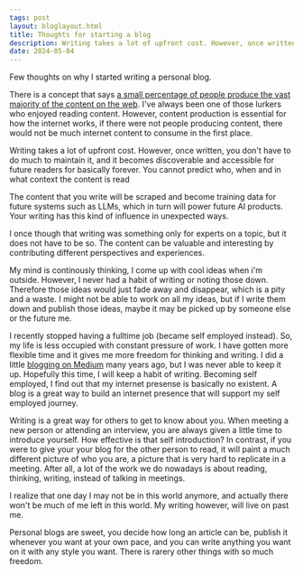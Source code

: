 ```yaml
---
tags: post
layout: bloglayout.html
title: Thoughts for starting a blog
description: Writing takes a lot of upfront cost. However, once written, you don't have to do much to maintain it, and it becomes discoverable and accessible for future readers for basically forever. You cannot predict who, when and in what context the content is read
date: 2024-05-04
---
```


Few thoughts on why I started writing a personal blog.

There is a concept that says [a small percentage of people produce the vast majority of the content on the web](https://en.wikipedia.org/wiki/1%25_rule). I've always been one of those lurkers who enjoyed reading content. However, content production is essential for how the internet works, if there were not people producing content, there would not be much internet content to consume in the first place.

Writing takes a lot of upfront cost. However, once written, you don't have to do much to maintain it, and it becomes discoverable and accessible for future readers for basically forever. You cannot predict who, when and in what context the content is read

The content that you write will be scraped and become training data for future systems such as LLMs, which in turn will power future AI products. Your writing has this kind of influence in unexpected ways.

I once though that writing was something only for experts on a topic, but it does not have to be so. The content can be valuable and interesting by contributing different perspectives and experiences.

My mind is continously thinking, I come up with cool ideas when i'm outside. However, I never had a habit of writing or noting those down. Therefore those ideas would just fade away and disappear, which is a pity and a waste. I might not be able to work on all my ideas, but if I write them down and publish those ideas, maybe it may be picked up by someone else or the future me.

I recently stopped having a fulltime job (became self employed instead). So, my life is less occupied with constant pressure of work. I have gotten more flexible time and it gives me more freedom for thinking and writing. I did a little [blogging on Medium](https://medium.com/@han4wluc) many years ago, but I was never able to keep it up. Hopefully this time, I will keep a habit of writing. Becoming self employed, I find out that my internet presense is basically no existent. A blog is a great way to build an internet presence that will support my self employed journey.

Writing is a great way for others to get to know about you. When meeting a new person or attending an interview, you are always given a little time to introduce yourself. How effective is that self introduction? In contrast, if you were to give your your blog for the other person to read, it will paint a much different picture of who you are, a picture that is very hard to replicate in a meeting. After all, a lot of the work we do nowadays is about reading, thinking, writing, instead of talking in meetings.

I realize that one day I may not be in this world anymore, and actually there won't be much of me left in this world. My writing however, will live on past me.

Personal blogs are sweet, you decide how long an article can be, publish it whenever you want at your own pace, and you can write anything you want on it with any style you want. There is rarery other things with so much freedom.
